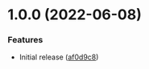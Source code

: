 # 1.0.0 (2022-06-08)


### Features

* Initial release ([af0d9c8](https://github.com/de-it-krachten/ansible-role-centos2rocky/commit/af0d9c874ec67a85f9d94efb4c93c69ed8acb31e))
